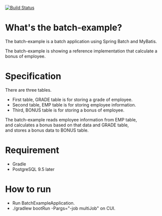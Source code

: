 [![Build Status](https://travis-ci.org/Maeno/spring-batch-example.svg?branch=master)](https://travis-ci.org/Maeno/spring-batch-example)

# What's the batch-example?

The batch-example is a batch application using Spring Batch and MyBatis.  

The batch-example is showing a reference implementation that calculate a bonus of employee.

# Specification

There are three tables.
- First table, GRADE table is for storing a grade of employee.  
- Second table, EMP table is for storing employee information.  
- Third, BONUS table is for storing a bonus of employee.  

The batch-example reads employee information from EMP table,  
and calculates a bonus based on that data and GRADE table,  
and stores a bonus data to BONUS table.  

# Requirement

* Gradle
* PostgreSQL 9.5 later

# How to run

* Run BatchExampleApplication.
* ./gradlew bootRun -Pargs="-job multiJob" on CUI.
